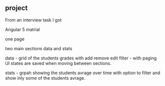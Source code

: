 ## project


From an interview task I got

Angular 5 matrial

one page

two main sections
data and stats

data -
grid of the students grades with add remove edit filter - with paging
UI states are saved when moving between sections.

stats -
grpah showing the students avrage over time
with option to filter and show inly some of the students avrage.
